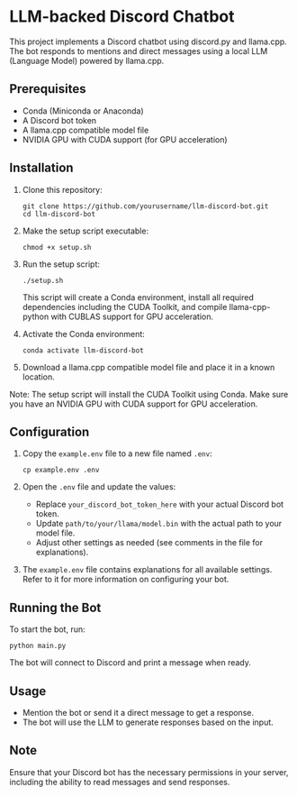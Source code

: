 # LLM-backed Discord Chatbot

This project implements a Discord chatbot using discord.py and llama.cpp. The bot responds to mentions and direct messages using a local LLM (Language Model) powered by llama.cpp.

## Prerequisites

- Conda (Miniconda or Anaconda)
- A Discord bot token
- A llama.cpp compatible model file
- NVIDIA GPU with CUDA support (for GPU acceleration)

## Installation

1. Clone this repository:
   ```
   git clone https://github.com/yourusername/llm-discord-bot.git
   cd llm-discord-bot
   ```

2. Make the setup script executable:
   ```
   chmod +x setup.sh
   ```

3. Run the setup script:
   ```
   ./setup.sh
   ```

   This script will create a Conda environment, install all required dependencies including the CUDA Toolkit, and compile llama-cpp-python with CUBLAS support for GPU acceleration.

4. Activate the Conda environment:
   ```
   conda activate llm-discord-bot
   ```

5. Download a llama.cpp compatible model file and place it in a known location.

Note: The setup script will install the CUDA Toolkit using Conda. Make sure you have an NVIDIA GPU with CUDA support for GPU acceleration.

## Configuration

1. Copy the `example.env` file to a new file named `.env`:
   ```
   cp example.env .env
   ```

2. Open the `.env` file and update the values:
   - Replace `your_discord_bot_token_here` with your actual Discord bot token.
   - Update `path/to/your/llama/model.bin` with the actual path to your model file.
   - Adjust other settings as needed (see comments in the file for explanations).

3. The `example.env` file contains explanations for all available settings. Refer to it for more information on configuring your bot.

## Running the Bot

To start the bot, run:

```
python main.py
```

The bot will connect to Discord and print a message when ready.

## Usage

- Mention the bot or send it a direct message to get a response.
- The bot will use the LLM to generate responses based on the input.

## Note

Ensure that your Discord bot has the necessary permissions in your server, including the ability to read messages and send responses.
